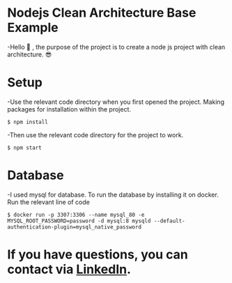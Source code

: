 # Nodejs Clean Architecture Base Example

-Hello 👋 , the purpose of the project is to create a node js project with clean architecture. 😎


# Setup

-Use the relevant code directory when you first opened the project. Making packages for installation within the project.

`$ npm install`

-Then use the relevant code directory for the project to work.

`$ npm start`


# Database

-I used mysql for database. To run the database by installing it on docker. Run the relevant line of code

`$ docker run -p 3307:3306 --name mysql_80 -e MYSQL_ROOT_PASSWORD=password -d mysql:8 mysqld --default-authentication-plugin=mysql_native_password`

# If you have questions, you can contact via [LinkedIn](https://www.linkedin.com/in/muratcan-eravsar/).

